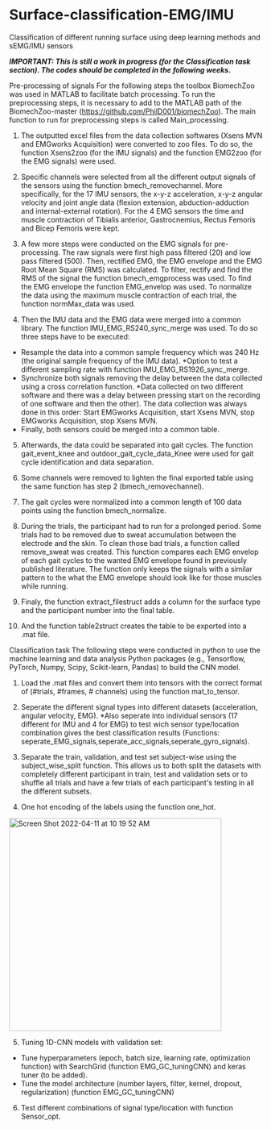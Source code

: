 # Surface-classification-EMG/IMU
Classification of different running surface using deep learning methods and sEMG/IMU sensors

*****IMPORTANT: This is still a work in progress (for the Classification task section). The codes should be completed in the following weeks.*****

Pre-processing of signals
For the following steps the toolbox BiomechZoo was used in MATLAB to facilitate batch processing. To run the preprocessing steps, it is necessary to add to the MATLAB path of the BiomechZoo-master (https://github.com/PhilD001/biomechZoo).
The main function to run for preprocessing steps is called Main_processing.
1. The outputted excel files from the data collection softwares (Xsens MVN and EMGworks Acquisition) were converted to zoo files. To do so, the function Xsens2zoo (for the IMU signals) and the function EMG2zoo (for the EMG signals) were used.

2. Specific channels were selected from all the different output signals of the sensors using the function bmech_removechannel. More specifically, for the 17 IMU sensors, the x-y-z acceleration, x-y-z angular velocity and joint angle data (flexion extension, abduction-adduction and internal-external rotation). For the 4 EMG sensors the time and muscle contraction of Tibialis anterior, Gastrocnemius, Rectus Femoris and Bicep Femoris were kept.

3. A few more steps were conducted on the EMG signals for pre-processing. The raw signals were first high pass filtered (20) and low pass filtered (500). Then, rectified EMG, the EMG envelope and the EMG Root Mean Square (RMS) was calculated. To filter, rectify and find the RMS of the signal the function bmech_emgprocess was used. To find the EMG envelope the function EMG_envelop was used. To normalize the data using the maximum muscle contraction of each trial, the function normMax_data was used.

4. Then the IMU data and the EMG data were merged into a common library. The function IMU_EMG_RS240_sync_merge was used. To do so three steps have to be executed:
- Resample the data into a common sample frequency which was 240 Hz (the original sample frequency of the IMU data).
*Option to test a different sampling rate with function IMU_EMG_RS1926_sync_merge.
- Synchronize both signals removing the delay between the data collected using a cross correlation function.
*Data collected on two different software and there was a delay between pressing start on the recording of one software and then the other). The data collection was always done in this order: Start EMGworks Acquisition, start Xsens MVN, stop EMGworks Acquisition, stop Xsens MVN.
- Finally, both sensors could be merged into a common table.

5. Afterwards, the data could be separated into gait cycles. The function gait_event_knee and outdoor_gait_cycle_data_Knee were used for gait cycle identification and data separation.

6. Some channels were removed to lighten the final exported table using the same function has step 2 (bmech_removechannel).

7. The gait cycles were normalized into a common length of 100 data points using the function bmech_normalize.

8. During the trials, the participant had to run for a prolonged period. Some trials had to be removed due to sweat accumulation between the electrode and the skin. To clean those bad trials, a function called remove_sweat was created. This function compares each EMG envelop of each gait cycles to the wanted EMG envelope found in previously published literature. The function only keeps the signals with a similar pattern to the what the EMG envelope should look like for those muscles while running.

9. Finaly, the function extract_filestruct adds a column for the surface type and the participant number into the final table.

10. And the function table2struct creates the table to be exported into a .mat file.


Classification task
The following steps were conducted in python to use the machine learning and data analysis Python packages (e.g., Tensorflow, PyTorch, Numpy, Scipy, Scikit-learn, Pandas) to build the CNN model.
1. Load the .mat files and convert them into tensors with the correct format of (#trials, #frames, # channels) using the function mat_to_tensor.

2. Seperate the different signal types into different datasets (acceleration, angular velocity, EMG).
*Also seperate into individual sensors (17 different for IMU and 4 for EMG) to test wich sensor type/location combination gives the best classification results (Functions: seperate_EMG_signals,seperate_acc_signals,seperate_gyro_signals). 

3. Separate the train, validation, and test set subject-wise using the subject_wise_split function. This allows us to both split the datasets with completely different participant in train, test and validation sets or to shuffle all trials and have a few trials of each participant's testing in all the different subsets.

4. One hot encoding of the labels using the function one_hot.
<img width="422" alt="Screen Shot 2022-04-11 at 10 19 52 AM" src="https://user-images.githubusercontent.com/83525182/162760371-224654a8-820f-4df9-8fff-452ae476f16d.png">

5. Tuning 1D-CNN models with validation set:
- Tune hyperparameters (epoch, batch size, learning rate, optimization function) with SearchGrid (function EMG_GC_tuningCNN) and keras tuner (to be added). 
- Tune the model architecture (number layers, filter, kernel, dropout, regularization) (function EMG_GC_tuningCNN)

6. Test different combinations of signal type/location with function Sensor_opt.


